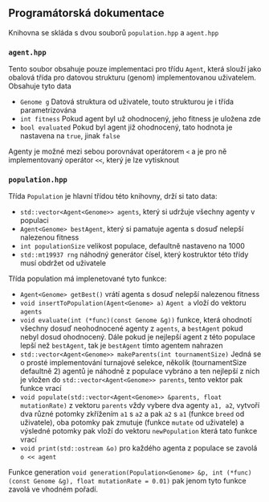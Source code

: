 ## Programátorská dokumentace
Knihovna se skláda s dvou souborů ```population.hpp``` a ```agent.hpp```

### ```agent.hpp```
Tento soubor obsahuje pouze implementaci pro třídu ```Agent```, která slouží jako obalová třída pro datovou strukturu (genom) implementovanou uživatelem. Obsahuje tyto data
* ```Genome g``` Datová struktura od uživatele, touto strukturou je i třída parametrizována
* ```int fitness``` Pokud agent byl už ohodnocený, jeho fitness je uložena zde
* ```bool evaluated``` Pokud byl agent již ohodnocený, tato hodnota je nastavena na ```true```, jinak ```false```

Agenty je možné mezi sebou porovnávat operátorem ```<``` a je pro ně implementovaný operátor ```<<```, který je lze vytisknout

### ```population.hpp```
Třída ```Population``` je hlavní třídou této knihovny, drží si tato data:
* ```std::vector<Agent<Genome>> agents```, který si udržuje všechny agenty v populaci
* ```Agent<Genome> bestAgent```, který si pamatuje agenta s dosuď nelepší nalezenou fitness
* ```int populationSize``` velikost populace, defaultně nastaveno na 1000
* ```std::mt19937 rng``` náhodný generátor čísel, který kostruktor této třídy musí obdržet od uživatele

Třída population má implenetované tyto funkce:
* ```Agent<Genome> getBest()``` vrátí agenta s dosuď nelepší nalezenou fitness
* ```void insertToPopulation(Agent<Genome> a)``` ```Agent a``` vloží do vektoru ```agents```
* ```void evaluate(int (*func)(const Genome &g))``` funkce, která ohodnotí všechny dosuď neohodnocené agenty z ```agents```, a ```bestAgent``` pokud nebyl dosud ohodnocený. Dále pokud je nejlepší agent z této populace lepší než ```bestAgent```, tak je ```bestAgent``` tímto agentem nahrazen
* ```std::vector<Agent<Genome>> makeParents(int tournamentSize)``` Jedná se o prosté implementování turnajové selekce, několik (tournamentSize defaultně 2) agentů je náhodně z populace vybráno a ten nejlepší z nich je vložen do ```std::vector<Agent<Genome>> parents```, tento vektor pak funkce vrací
* ```void populate(std::vector<Agent<Genome>> &parents, float mutationRate)``` z vektoru ```parents``` vždy vybere dva agenty ```a1, a2```, vytvoří dva různé potomky zkřížením ```a1``` s ```a2``` a pak ```a2``` s ```a1``` (funkce ```breed``` od uživatele), oba potomky pak zmutuje (funkce ```mutate``` od uživatele) a výsledné potomky pak vloží do vektoru ```newPopulation``` která tato funkce vrací
* ```void print(std::ostream &o)``` pro každého agenta z populace se zavolá ```o << agent```

Funkce generation ```void generation(Population<Genome> &p, int (*func)(const Genome &g), float mutationRate = 0.01)``` pak jenom tyto funkce zavolá ve vhodném pořadí.
